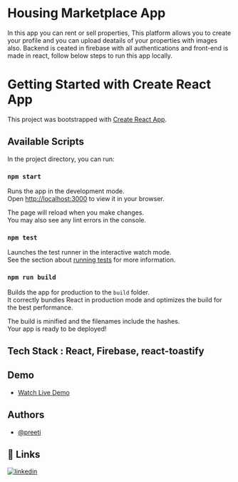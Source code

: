 # Housing Marketplace App

In this app you can rent or sell properties, This platform allows you to create your profile and you can upload deatails of your properties with images also. Backend is ceated in firebase with all authentications and front-end is made in react, follow below steps to run this app locally. 


# Getting Started with Create React App

This project was bootstrapped with [Create React App](https://github.com/facebook/create-react-app).

## Available Scripts

In the project directory, you can run:

### `npm start`

Runs the app in the development mode.\
Open [http://localhost:3000](http://localhost:3000) to view it in your browser.

The page will reload when you make changes.\
You may also see any lint errors in the console.

### `npm test`

Launches the test runner in the interactive watch mode.\
See the section about [running tests](https://facebook.github.io/create-react-app/docs/running-tests) for more information.

### `npm run build`

Builds the app for production to the `build` folder.\
It correctly bundles React in production mode and optimizes the build for the best performance.

The build is minified and the filenames include the hashes.\
Your app is ready to be deployed!

## Tech Stack : React, Firebase, react-toastify

## Demo

- [Watch Live Demo](https://housing-react-app.vercel.app/)
                     
  
## Authors

- [@preeti](https://www.github.com/preetibiswas)

  

  
## 🔗 Links

[![linkedin](https://img.shields.io/badge/linkedin-0A66C2?style=for-the-badge&logo=linkedin&logoColor=white)](https://www.linkedin.com/in/preeti-biswas/)

